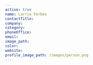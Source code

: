 ```yaml
---
active: true
name: Larrie Forbes
contactTitle:
company:
category:
phoneOffice:
email:
image_path:
color:
website:
profile_image_path: /images/person.png
---
```

